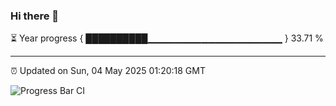 ### Hi there 👋

⏳ Year progress { ██████████▁▁▁▁▁▁▁▁▁▁▁▁▁▁▁▁▁▁▁▁ } 33.71 %

---

⏰ Updated on Sun, 04 May 2025 01:20:18 GMT

![Progress Bar CI](https://github.com/liununu/liununu/workflows/Progress%20Bar%20CI/badge.svg)
